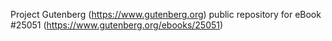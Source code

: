 Project Gutenberg (https://www.gutenberg.org) public repository for eBook #25051 (https://www.gutenberg.org/ebooks/25051)
